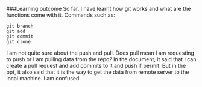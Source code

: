 ###Learning outcome
So far, I have learnt how git works and what are the functions come with it. Commands such as:
```
git branch
git add
git commit
git clone
```
I am not quite sure about the push and pull. Does pull mean I am requesting to push or I am
pulling data from the repo? In the document, it said that I can create a pull request and add commits
to it and push if permit. But in the ppt, it also said that it is the way to get the data from remote
server to the local machine. I am confused.
